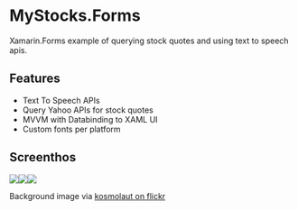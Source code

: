 MyStocks.Forms
==============

Xamarin.Forms example of querying stock quotes and using text to speech apis.


## Features

* Text To Speech APIs
* Query Yahoo APIs for stock quotes
* MVVM with Databinding to XAML UI
* Custom fonts per platform

## Screenthos
![](https://raw.githubusercontent.com/jamesmontemagno/MyStocks.Forms/master/Screenshots/MyStocksAndroid.png)![](https://raw.githubusercontent.com/jamesmontemagno/MyStocks.Forms/master/Screenshots/MyStocksiOS.png)![](https://raw.githubusercontent.com/jamesmontemagno/MyStocks.Forms/master/Screenshots/MyStocksWP.png)


Background image via [kosmolaut on flickr](https://www.flickr.com/photos/helico/422215562/in/photolist-7gi33H-DiXYE-41LMv-7gvpU-azKr2q-5mCd6i-bzd4M8-aeenJC-7H6wBx-ahM4qb-nmcn9T-5gQECw-aEK49F-edJ1JT-2fsf8-6bxWCY-ir8RG8-5NgGbq-b8m6b6-91LSvi-91PE5J-adQQhL-b8n78K-fKwPcL-b8kEYe-7bJuYE-7bEEMF-7bEFsK-7bEEUr-7bJu7E-7bJuGQ-7bEEGB-7bEFgc-7bJuPY-7bJv17-7bEF2e-8LCNW2-cBZ96E-5n1X7C-5HGZbP-5APAft-af1eoM-bt4kHK-emHgto-4LWAnp-nNNgt7-nNP1kD-27pYAk-4Zyo9A-7bJutC/)
